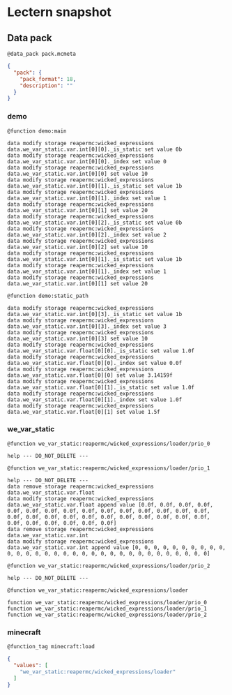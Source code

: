 # Lectern snapshot

## Data pack

`@data_pack pack.mcmeta`

```json
{
  "pack": {
    "pack_format": 18,
    "description": ""
  }
}
```

### demo

`@function demo:main`

```mcfunction
data modify storage reapermc:wicked_expressions data.we_var_static.var.int[0][0]._is_static set value 0b
data modify storage reapermc:wicked_expressions data.we_var_static.var.int[0][0]._index set value 0
data modify storage reapermc:wicked_expressions data.we_var_static.var.int[0][0] set value 10
data modify storage reapermc:wicked_expressions data.we_var_static.var.int[0][1]._is_static set value 1b
data modify storage reapermc:wicked_expressions data.we_var_static.var.int[0][1]._index set value 1
data modify storage reapermc:wicked_expressions data.we_var_static.var.int[0][1] set value 20
data modify storage reapermc:wicked_expressions data.we_var_static.var.int[0][2]._is_static set value 0b
data modify storage reapermc:wicked_expressions data.we_var_static.var.int[0][2]._index set value 2
data modify storage reapermc:wicked_expressions data.we_var_static.var.int[0][2] set value 10
data modify storage reapermc:wicked_expressions data.we_var_static.var.int[0][1]._is_static set value 1b
data modify storage reapermc:wicked_expressions data.we_var_static.var.int[0][1]._index set value 1
data modify storage reapermc:wicked_expressions data.we_var_static.var.int[0][1] set value 20
```

`@function demo:static_path`

```mcfunction
data modify storage reapermc:wicked_expressions data.we_var_static.var.int[0][3]._is_static set value 1b
data modify storage reapermc:wicked_expressions data.we_var_static.var.int[0][3]._index set value 3
data modify storage reapermc:wicked_expressions data.we_var_static.var.int[0][3] set value 10
data modify storage reapermc:wicked_expressions data.we_var_static.var.float[0][0]._is_static set value 1.0f
data modify storage reapermc:wicked_expressions data.we_var_static.var.float[0][0]._index set value 0.0f
data modify storage reapermc:wicked_expressions data.we_var_static.var.float[0][0] set value 3.14159f
data modify storage reapermc:wicked_expressions data.we_var_static.var.float[0][1]._is_static set value 1.0f
data modify storage reapermc:wicked_expressions data.we_var_static.var.float[0][1]._index set value 1.0f
data modify storage reapermc:wicked_expressions data.we_var_static.var.float[0][1] set value 1.5f
```

### we_var_static

`@function we_var_static:reapermc/wicked_expressions/loader/prio_0`

```mcfunction
help --- DO_NOT_DELETE ---
```

`@function we_var_static:reapermc/wicked_expressions/loader/prio_1`

```mcfunction
help --- DO_NOT_DELETE ---
data remove storage reapermc:wicked_expressions data.we_var_static.var.float
data modify storage reapermc:wicked_expressions data.we_var_static.var.float append value [0.0f, 0.0f, 0.0f, 0.0f, 0.0f, 0.0f, 0.0f, 0.0f, 0.0f, 0.0f, 0.0f, 0.0f, 0.0f, 0.0f, 0.0f, 0.0f, 0.0f, 0.0f, 0.0f, 0.0f, 0.0f, 0.0f, 0.0f, 0.0f, 0.0f, 0.0f, 0.0f, 0.0f, 0.0f, 0.0f, 0.0f, 0.0f]
data remove storage reapermc:wicked_expressions data.we_var_static.var.int
data modify storage reapermc:wicked_expressions data.we_var_static.var.int append value [0, 0, 0, 0, 0, 0, 0, 0, 0, 0, 0, 0, 0, 0, 0, 0, 0, 0, 0, 0, 0, 0, 0, 0, 0, 0, 0, 0, 0, 0, 0, 0]
```

`@function we_var_static:reapermc/wicked_expressions/loader/prio_2`

```mcfunction
help --- DO_NOT_DELETE ---
```

`@function we_var_static:reapermc/wicked_expressions/loader`

```mcfunction
function we_var_static:reapermc/wicked_expressions/loader/prio_0
function we_var_static:reapermc/wicked_expressions/loader/prio_1
function we_var_static:reapermc/wicked_expressions/loader/prio_2
```

### minecraft

`@function_tag minecraft:load`

```json
{
  "values": [
    "we_var_static:reapermc/wicked_expressions/loader"
  ]
}
```
